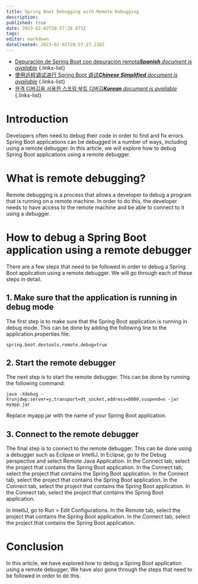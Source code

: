 ```yaml
---
title: Spring Boot Debugging with Remote Debugging
description: 
published: true
date: 2023-02-02T20:57:28.873Z
tags: 
editor: markdown
dateCreated: 2023-02-02T20:57:27.238Z
---
```


- [Depuración de Spring Boot con depuración remota***Spanish** document is available*](/es/Knowledge-base/Spring-Boot/spring-boot-debugging-with-remote-debugging)
{.links-list}
- [使用远程调试进行 Spring Boot 调试***Chinese Simplified** document is available*](/zh/Knowledge-base/Spring-Boot/spring-boot-debugging-with-remote-debugging)
{.links-list}
- [원격 디버깅을 사용한 스프링 부트 디버깅***Korean** document is available*](/ko/Knowledge-base/Spring-Boot/spring-boot-debugging-with-remote-debugging)
{.links-list}


# Introduction

Developers often need to debug their code in order to find and fix errors. Spring Boot applications can be debugged in a number of ways, including using a remote debugger. In this article, we will explore how to debug Spring Boot applications using a remote debugger.

# What is remote debugging?

Remote debugging is a process that allows a developer to debug a program that is running on a remote machine. In order to do this, the developer needs to have access to the remote machine and be able to connect to it using a debugger.

# How to debug a Spring Boot application using a remote debugger

There are a few steps that need to be followed in order to debug a Spring Boot application using a remote debugger. We will go through each of these steps in detail.

## 1. Make sure that the application is running in debug mode

The first step is to make sure that the Spring Boot application is running in debug mode. This can be done by adding the following line to the application.properties file:

```
spring.boot.devtools.remote.debug=true
```

## 2. Start the remote debugger

The next step is to start the remote debugger. This can be done by running the following command:

```
java -Xdebug -Xrunjdwp:server=y,transport=dt_socket,address=8000,suspend=n -jar myapp.jar
```

Replace myapp.jar with the name of your Spring Boot application.

## 3. Connect to the remote debugger

The final step is to connect to the remote debugger. This can be done using a debugger such as Eclipse or IntelliJ. In Eclipse, go to the Debug perspective and select Remote Java Application. In the Connect tab, select the project that contains the Spring Boot application. In the Connect tab, select the project that contains the Spring Boot application. In the Connect tab, select the project that contains the Spring Boot application. In the Connect tab, select the project that contains the Spring Boot application. In the Connect tab, select the project that contains the Spring Boot application. 

In IntelliJ, go to Run > Edit Configurations. In the Remote tab, select the project that contains the Spring Boot application. In the Connect tab, select the project that contains the Spring Boot application.

# Conclusion

In this article, we have explored how to debug a Spring Boot application using a remote debugger. We have also gone through the steps that need to be followed in order to do this.